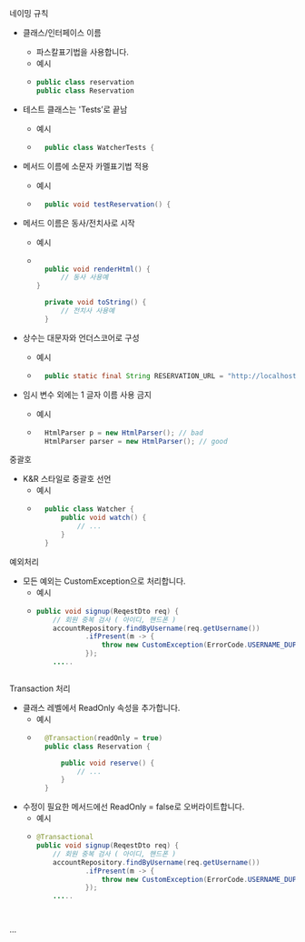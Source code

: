 네이밍 규칙
- 클래스/인터페이스 이름
    - 파스칼표기법을 사용합니다.
    - 예시
    - ```JAVA
      public class reservation
      public class Reservation
      ```
- 테스트 클래스는 'Tests’로 끝남
    - 예시
    - ```JAVA
        public class WatcherTests {
      ```
- 메서드 이름에 소문자 카멜표기법 적용
    - 예시
    - ```JAVA
        public void testReservation() {
      ```
- 메서드 이름은 동사/전치사로 시작
    - 예시
    - ```JAVA
      
        public void renderHtml() {
            // 동사 사용예
      }
      
        private void toString() {
            // 전치사 사용예
        }
      ```
      
- 상수는 대문자와 언더스코어로 구성
    - 예시
    - ```JAVA
        public static final String RESERVATION_URL = "http://localhost:8080/reservation";
      ```
- 임시 변수 외에는 1 글자 이름 사용 금지
    - 예시
    - ```JAVA
        HtmlParser p = new HtmlParser(); // bad
        HtmlParser parser = new HtmlParser(); // good
      ```



중괄호
- K&R 스타일로 중괄호 선언
    - 예시
    - ```JAVA
        public class Watcher {
            public void watch() {
                // ...
            }
        }
      ```


예외처리
- 모든 예외는 CustomException으로 처리합니다.
  - 예시
  - ```JAVA
    public void signup(ReqestDto req) {
        // 회원 중복 검사 ( 아이디, 핸드폰 )
        accountRepository.findByUsername(req.getUsername())
                .ifPresent(m -> {
                    throw new CustomException(ErrorCode.USERNAME_DUPLICATION);
                });
        .....
  ```  
  
Transaction 처리
- 클래스 레벨에서 ReadOnly 속성을 추가합니다.
    - 예시
    - ```JAVA
        @Transaction(readOnly = true)
        public class Reservation {
      
            public void reserve() {
                // ...
            }
        }
      ```
- 수정이 필요한 메서드에선 ReadOnly = false로 오버라이트합니다.
  - 예시
  - ```JAVA
    @Transactional
    public void signup(ReqestDto req) {
        // 회원 중복 검사 ( 아이디, 핸드폰 )
        accountRepository.findByUsername(req.getUsername())
                .ifPresent(m -> {
                    throw new CustomException(ErrorCode.USERNAME_DUPLICATION);
                });
        .....
  ```
  

...